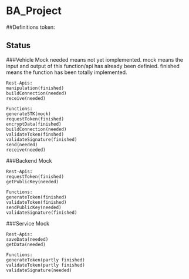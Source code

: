 # BA_Project

##Definitions
token: 


## Status
###Vehicle Mock
needed means not yet iomplemented.
mock means the input and output of this function/api has already been definied. 
finished means the function has been totally implemented.

```
Rest-Apis:
manipulation(finished)
buildConnection(needed)
receive(needed)

Functions: 
generateSTK(mock)
requestToken(finished)
encryptData(finished)
buildConnection(needed)
validateToken(finshed)
validateSignature(finished)
send(needed)
receive(needed)
```

###Backend Mock

```
Rest-Apis:
requestToken(finished)
getPublicKey(needed)

Functions: 
generateToken(finished)
validateToken(finished)
sendPublicKey(needed)
validateSignature(finished)
```

###Service Mock
```
Rest-Apis:
saveData(needed)
getData(needed)

Functions: 
generateToken(partly finished)
validateToken(partly finished)
validateSignature(needed)
```



 
